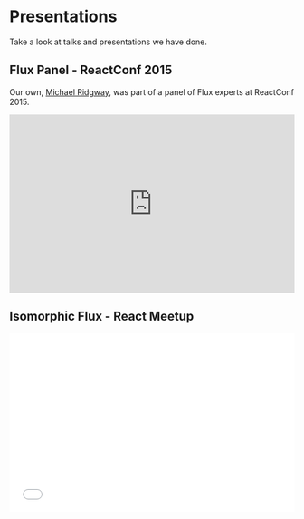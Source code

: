 # Presentations

Take a look at talks and presentations we have done.

## Flux Panel - ReactConf 2015

Our own, [Michael Ridgway](https://twitter.com/theridgway), was part of a panel of Flux experts at ReactConf 2015.

<iframe width="100%" height="315" src="https://www.youtube.com/embed/LTj4O7WJJ98?list=PLb0IAmt7-GS1cbw4qonlQztYV1TAW0sCr" frameborder="0" allowfullscreen></iframe>

## Isomorphic Flux - React Meetup

<iframe class="speakerdeck-iframe" width="100%" height="315" frameborder="0" src="//speakerdeck.com/player/87ecaa3048750132f42542ffc18c6fcf?" allowFullScreen></iframe>